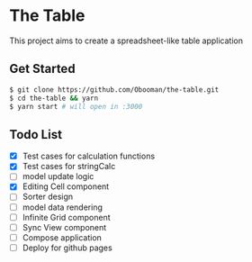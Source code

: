# The Table

This project aims to create a spreadsheet-like table application

## Get Started

```bash
$ git clone https://github.com/Obooman/the-table.git
$ cd the-table && yarn
$ yarn start # will open in :3000
```

## Todo List

- [x] Test cases for calculation functions
- [x] Test cases for stringCalc
- [ ] model update logic
- [x] Editing Cell component
- [ ] Sorter design
- [ ] model data rendering
- [ ] Infinite Grid component
- [ ] Sync View component
- [ ] Compose application
- [ ] Deploy for github pages
